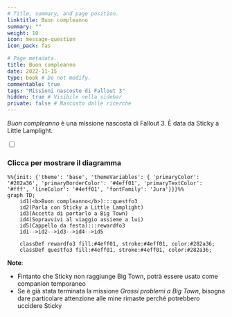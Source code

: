 ```yaml
---
# Title, summary, and page position.
linktitle: Buon compleanno
summary: ""
weight: 10
icon: message-question
icon_pack: fas

# Page metadata.
title: Buon compleanno
date: 2022-11-15
type: book # Do not modify.
commentable: true
tags: "Missioni nascoste di Fallout 3"
hidden: true # Visibile nella sidebar
private: false # Nascosto dalle ricerche
---
```


<div class="fo3">


*Buon compleanno* è una missione nascosta di Fallout 3. È data da Sticky a Little Lamplight.



<section class="chart-collapse">
<input type="checkbox" name="collapse2" id="handle2">
<h3 class="handle">
<label for="handle2">Clicca per mostrare il diagramma</label>
</h3>
<div class="content">

```mermaid
%%{init: {'theme': 'base', 'themeVariables': { 'primaryColor': '#282a36', 'primaryBorderColor': '#4eff01', 'primaryTextColor': '#fff', 'lineColor': '#4eff01', 'fontFamily': 'Jura'}}}%%
graph TD;
    id1(<b>Buon compleanno</b>):::questfo3
    id2(Parla con Sticky a Little Lamplight)
    id3(Accetta di portarlo a Big Town)
    id4(Sopravvivi al viaggio assieme a lui)
    id5(Cappello da festa):::rewardfo3
    id1-->id2-->id3-->id4-->id5
    
    classDef rewardfo3 fill:#4eff01, stroke:#4eff01, color:#282a36;
    classDef questfo3 fill:#4eff01, stroke:#4eff01, color:#282a36;
```

</div>
</section>

**Note**:
- Fintanto che Sticky non raggiunge Big Town, potrà essere usato come companion temporaneo
- Se è già stata terminata la missione *Grossi problemi a Big Town*, bisogna dare particolare attenzione alle mine rimaste perché potrebbero uccidere Sticky

</div>